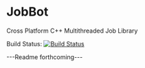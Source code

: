 # JobBot
Cross Platform C++ Multithreaded Job Library

Build Status: [![Build Status](https://travis-ci.org/jacobmcleman/JobBot.svg?branch=master)](https://travis-ci.org/jacobmcleman/JobBot)

---Readme forthcoming---
